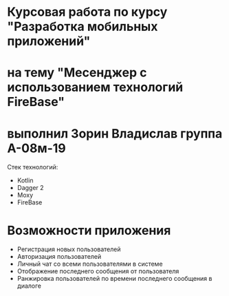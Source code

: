 # Курсовая работа по курсу "Разработка мобильных приложений"
# на тему "Месенджер с использованием технологий FireBase"
# выполнил Зорин Владислав группа А-08м-19

Стек технологий:
* Kotlin
* Dagger 2
* Moxy
* FireBase

# Возможности приложения
* Регистрация новых пользователей
* Авторизация пользователей
* Личный чат со всеми пользователями в системе
* Отображение последнего сообщения от пользователя
* Ранжировка пользователей по времени последнего сообщения в диалоге
